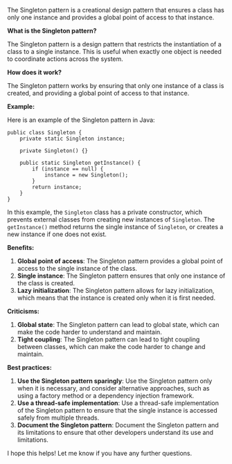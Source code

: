 The Singleton pattern is a creational design pattern that ensures a class has only one instance and provides a global point of access to that instance.

**What is the Singleton pattern?**

The Singleton pattern is a design pattern that restricts the instantiation of a class to a single instance. This is useful when exactly one object is needed to coordinate actions across the system.

**How does it work?**

The Singleton pattern works by ensuring that only one instance of a class is created, and providing a global point of access to that instance.

**Example:**

Here is an example of the Singleton pattern in Java:
```
public class Singleton {
    private static Singleton instance;

    private Singleton() {}

    public static Singleton getInstance() {
        if (instance == null) {
            instance = new Singleton();
        }
        return instance;
    }
}
```
In this example, the `Singleton` class has a private constructor, which prevents external classes from creating new instances of `Singleton`. The `getInstance()` method returns the single instance of `Singleton`, or creates a new instance if one does not exist.

**Benefits:**

1. **Global point of access**: The Singleton pattern provides a global point of access to the single instance of the class.
2. **Single instance**: The Singleton pattern ensures that only one instance of the class is created.
3. **Lazy initialization**: The Singleton pattern allows for lazy initialization, which means that the instance is created only when it is first needed.

**Criticisms:**

1. **Global state**: The Singleton pattern can lead to global state, which can make the code harder to understand and maintain.
2. **Tight coupling**: The Singleton pattern can lead to tight coupling between classes, which can make the code harder to change and maintain.

**Best practices:**

1. **Use the Singleton pattern sparingly**: Use the Singleton pattern only when it is necessary, and consider alternative approaches, such as using a factory method or a dependency injection framework.
2. **Use a thread-safe implementation**: Use a thread-safe implementation of the Singleton pattern to ensure that the single instance is accessed safely from multiple threads.
3. **Document the Singleton pattern**: Document the Singleton pattern and its limitations to ensure that other developers understand its use and limitations.

I hope this helps! Let me know if you have any further questions.
